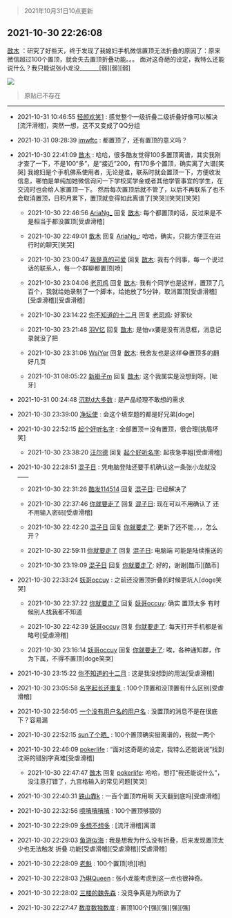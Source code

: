 > 2021年10月31日10点更新
<link rel="stylesheet" href="https://cdn.jsdelivr.net/gh/taotie6/sampleJSON@main/css/photo_show.css">
<meta name="referrer" content="no-referrer" />


 ## 2021-10-30 22:26:08 

 [㪚木](https://www.coolapk.com/feed/31081518?shareKey=MDY0NWRlMWE2NzgzNjE3ZDVlMjA~) ：研究了好些天，终于发现了我媳妇手机微信置顶无法折叠的原因了：原来微信超过100个置顶，就会失去置顶折叠功能。。。
面对这奇葩的设定，我特么还能说什么？我只能说张小龙没_______[弱][弱][弱] 

<div class="album">
<img class="img-item" src="https://image.coolapk.com/feed/2021/0604/09/3142203_cc75c90b_1482_4911@300x300.gif" />
</div>

> 原贴已不存在 

 ------- 

- 2021-10-31 10:46:55 [轻颜欢笑1](uid=590409) : 感觉整个一级折叠二级折叠好像可以解决[流汗滑稽]，突然一想，这不又变成了QQ分组 

- 2021-10-31 09:28:39 [imwftc](uid=4151693) : 都置顶了，还有置顶的意义吗？ 

- 2021-10-30 22:41:09 [㪚木](uid=1081091) : 哈哈，很多酷友觉得100多置顶离谱，其实我刚才查了一下，不是100“多”，是“接近”200，有170多个置顶，确实离了大谱[笑哭]
我媳妇是个手机佛系使用者，无论是谁，联系时就会置顶一下，方便收发信息，哪怕是单纯加她微信询问一下学校奖学金或者其他学管事宜的学生<!--break-->，在交流时也会给人家置顶一下。
然后每次置顶后就不管了，以后不再联系了也不会取消置顶，日积月累下，置顶就变得如此离谱了[笑哭][笑哭][笑哭] 

    - 2021-10-30 22:46:56 [AriaNg_](uid=3504887) 回复 [㪚木](uid=1081091): 每个都置顶的话，反过来是不是相当于都没置顶[受虐滑稽] 

    - 2021-10-30 22:49:01 [㪚木](uid=1081091) 回复 [AriaNg_](uid=3504887): 哈哈，确实，只能方便正在进行时的聊天[笑哭] 

    - 2021-10-30 23:00:47 [我是真的可爱](uid=731138) 回复 [㪚木](uid=1081091): 我有个同事，每一个说过话的联系人，每一个群聊都置顶[喷] 

    - 2021-10-30 23:04:06 [老司鸡](uid=648621) 回复 [㪚木](uid=1081091): 我有个同学也是这样，置顶了几百个，我就给她录制了一个脚本，给她放了5分钟，取消置顶[受虐滑稽][受虐滑稽][受虐滑稽] 

    - 2021-10-30 23:14:22 [你不知道的十二月](uid=2611182) 回复 [老司鸡](uid=648621): 好家伙 

    - 2021-10-30 23:21:48 [羽V忆](uid=1291531) 回复 [㪚木](uid=1081091): 是怕vx要是没有消息框，消息记录就没了把 

    - 2021-10-30 23:31:06 [WsiYer](uid=3832235) 回复 [㪚木](uid=1081091): 我舍友也是这样😂置顶多的翻好几页 

    - 2021-10-31 08:05:22 [新褂子m](uid=913624) 回复 [㪚木](uid=1081091): 这个我属实是没想到呀。[呲牙] 

- 2021-10-31 00:24:48 [沉默d大多数](uid=3441191) : 是产品经理不敢想的需求 

- 2021-10-30 23:39:00 [净坛使](uid=1518317) : 会这个填空题的都是好兄弟[doge] 

- 2021-10-30 22:52:15 [起个好听名字](uid=1176198) : 全部置顶＝没有置顶，很合理[挑眉坏笑] 

    - 2021-10-30 23:38:20 [汪尔德](uid=1595236) 回复 [起个好听名字](uid=1176198): 起夜急李姐[受虐滑稽] 

- 2021-10-30 22:28:51 [混子日](uid=1878276) : 凭电脑登陆还要手机确认这一条张小龙就没____ 

    - 2021-10-30 22:31:26 [酷发114514](uid=4321323) 回复 [混子日](uid=1878276): 已经解决了 

    - 2021-10-30 22:37:46 [你就要走了](uid=3251026) 回复 [混子日](uid=1878276): 现在可以不用确认了 还不用输入密码[受虐滑稽] 

    - 2021-10-30 22:42:20 [混子日](uid=1878276) 回复 [你就要走了](uid=3251026): 更新了还不能，，，怎么开？ 

    - 2021-10-30 22:59:11 [你就要走了](uid=3251026) 回复 [混子日](uid=1878276): 电脑端 可能是陆续推送的 

    - 2021-10-30 23:19:09 [混子日](uid=1878276) 回复 [你就要走了](uid=3251026): 好的，谢谢[酷币][酷币] 

- 2021-10-30 22:33:24 [妖哥occuy](uid=1388591) : 之前还没置顶折叠的时候更坑人[doge笑哭] 

    - 2021-10-30 22:37:22 [你就要走了](uid=3251026) 回复 [妖哥occuy](uid=1388591): 确实 置顶太多 有时候别人找我都不知道 

    - 2021-10-30 22:42:39 [妖哥occuy](uid=1388591) 回复 [你就要走了](uid=3251026): 每天打开手机都是省略号[受虐滑稽] 

    - 2021-10-30 23:16:14 [妖哥occuy](uid=1388591) 回复 [你就要走了](uid=3251026): 唉，各种通知群，作为下属，不得不置顶[doge笑哭] 

- 2021-10-30 23:15:22 [你不知道的十二月](uid=2611182) : 这是我没想到的用法[受虐滑稽] 

- 2021-10-30 23:05:58 [名字起长还重复](uid=485854) : 100个顶置和没顶置有什么区别[受虐滑稽] 

- 2021-10-30 22:56:05 [一个没有用户名的用户名](uid=1314924) : 没置顶的消息不是在很底下？容易漏 

- 2021-10-30 22:52:15 [sun了个晒_](uid=1641136) : 100个置顶确实挺离谱的，我就一两个 

- 2021-10-30 22:46:09 [pokerlife](uid=575409) : “面对这奇葩的设定，我特么还能说说”找到沈哥的错别字真难[受虐滑稽] 

    - 2021-10-30 22:47:47 [㪚木](uid=1081091) 回复 [pokerlife](uid=575409): 哈哈，想打“我还能说什么”，没注意打错了，九宫格输入的常见问题[笑哭] 

- 2021-10-30 22:40:31 [铁山靠k](uid=995322) : 一百个置顶咋用啊 天天翻到底吗[受虐滑稽] 

- 2021-10-30 22:32:56 [噫嘻嘻嘻嘻](uid=745781) : 100个置顶够狠的 

- 2021-10-30 22:29:09 [多想不想多](uid=1473521) : [流汗滑稽]离谱 

- 2021-10-30 22:29:03 [鱼游似海](uid=429592) : 我是想我为什么没有折叠，后来发现置顶太少也无法触发 折叠 功能[受虐滑稽][受虐滑稽][受虐滑稽] 

- 2021-10-30 22:28:09 [老魁](uid=1703096) : 100个置顶[喷][喷] 

- 2021-10-30 22:28:03 [乃琳Queen](uid=2370903) : 张小龙能考虑到这一点也很神奇。 

- 2021-10-30 22:28:02 [三楼的魏先森](uid=3716718) : 没竞争真是为所欲为了 

- 2021-10-30 22:27:47 [数度数独数度](uid=1649918) : 置顶100个[强][强][强][强] 

